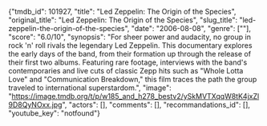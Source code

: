 {"tmdb_id": 101927, "title": "Led Zeppelin: The Origin of the Species", "original_title": "Led Zeppelin: The Origin of the Species", "slug_title": "led-zeppelin-the-origin-of-the-species", "date": "2006-08-08", "genre": [""], "score": "6.0/10", "synopsis": "For sheer power and audacity, no group in rock 'n' roll rivals the legendary Led Zeppelin. This documentary explores the early days of the band, from their formation up through the release of their first two albums. Featuring rare footage, interviews with the band's contemporaries and live cuts of classic Zepp hits such as \"Whole Lotta Love\" and \"Communication Breakdown,\" this film traces the path the group traveled to international superstardom.", "image": "https://image.tmdb.org/t/p/w185_and_h278_bestv2/ySkMVTXqqW8tK4jxZl9D8QyNOxx.jpg", "actors": [], "comments": [], "recommandations_id": [], "youtube_key": "notfound"}